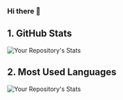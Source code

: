 ### Hi there 👋

<!--
**setiaendra18/setiaendra18** is a ✨ _special_ ✨ repository because its `README.md` (this file) appears on your GitHub profile.

Here are some ideas to get you started:

- 🔭 I’m currently working on ...
- 🌱 I’m currently learning ...
- 👯 I’m looking to collaborate on ...
- 🤔 I’m looking for help with ...
- 💬 Ask me about ...
- 📫 How to reach me: ...
- 😄 Pronouns: ...
- ⚡ Fun fact: ...
-->

## 1. GitHub Stats
![Your Repository's Stats](https://github-readme-stats.vercel.app/api?username=setiaendra18&theme=merko&show_icons=true)
## 2. Most Used Languages
![Your Repository's Stats](https://github-readme-stats.vercel.app/api/top-langs/?username=setiaendra18&theme=merko&show_icons=true)


